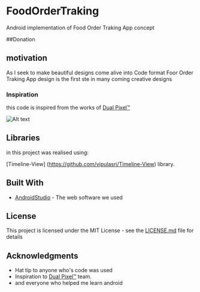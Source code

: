 # FoodOrderTraking


Android implementation of Food Order Traking App concept

##Donation


 
## motivation

As I seek to make beautiful designs come alive into Code format Foor Order Traking App design is the first ste in many coming creative designs

### Inspiration

this code is inspired from the works of [Dual Pixel™](https://www.uplabs.com/idualpixel)

![Alt text](https://github.com/chawkiAmrouche/FoodOrderTraking/blob/master/preview.jpg)

   
## Libraries

in this project was realised using:

[Timeline-View] (https://github.com/vipulasri/Timeline-View) library.


## Built With

* [AndroidStudio](https://developer.android.com/studio/index.html) - The web software we used

 
 
## License

This project is licensed under the MIT License - see the [LICENSE.md](LICENSE.md) file for details

## Acknowledgments

* Hat tip to anyone who's code was used
* Inspiration to [Dual Pixel™](https://www.uplabs.com/idualpixel) team.
* and everyone who helped me learn android
